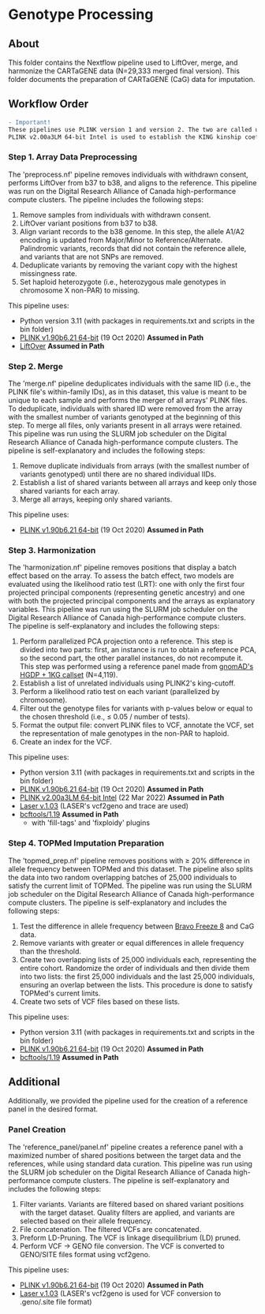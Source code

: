 # Genotype Processing 

## About

This folder contains the Nextflow pipeline used to LiftOver, merge, and harmonize the CARTaGENE data (N=29,333 merged final version). This folder documents the preparation of CARTaGENE (CaG) data for imputation.

## Workflow Order

```diff
- Important!
These pipelines use PLINK version 1 and version 2. The two are called using the 'plink' and 'plink2' commands respectively. Importantly, they are not interchangeable.
PLINK v2.00a3LM 64-bit Intel is used to establish the KING kinship coefficient for kinship cutoff in the 'harmonization.nf' pipeline. Otherwise, PLINK v1.90b6.21 64-bit is used.
```

### Step 1. Array Data Preprocessing

The 'preprocess.nf' pipeline removes individuals with withdrawn consent, performs LiftOver from b37 to b38, and aligns to the reference. This pipeline was run on the Digital Research Alliance of Canada high-performance compute clusters. The pipeline includes the following steps:

1. Remove samples from individuals with withdrawn consent.
2. LiftOver variant positions from b37 to b38.
3. Align variant records to the b38 genome. In this step, the allele A1/A2 encoding is updated from Major/Minor to Reference/Alternate. Palindromic variants, records that did not contain the reference allele, and variants that are not SNPs are removed.
4. Deduplicate variants by removing the variant copy with the highest missingness rate.
5. Set haploid heterozygote (i.e., heterozygous male genotypes in chromosome X non-PAR) to missing.

This pipeline uses:

- Python version 3.11 (with packages in requirements.txt and scripts in the bin folder)
- [PLINK v1.90b6.21 64-bit](https://www.cog-genomics.org/plink/) (19 Oct 2020) **Assumed in Path**
- [LiftOver](https://genome-store.ucsc.edu/) **Assumed in Path**

### Step 2. Merge

The 'merge.nf' pipeline deduplicates individuals with the same IID (i.e., the PLINK file's within-family IDs), as in this dataset, this value is meant to be unique to each sample and performs the merger of all arrays' PLINK files. To deduplicate, individuals with shared IID were removed from the array with the smallest number of variants genotyped at the beginning of this step. To merge all files, only variants present in all arrays were retained. This pipeline was run using the SLURM job scheduler on the Digital Research Alliance of Canada high-performance compute clusters. The pipeline is self-explanatory and includes the following steps:

1. Remove duplicate individuals from arrays (with the smallest number of variants genotyped) until there are no shared individual IIDs.
2. Establish a list of shared variants between all arrays and keep only those shared variants for each array.
3. Merge all arrays, keeping only shared variants.

This pipeline uses:

- [PLINK v1.90b6.21 64-bit](https://www.cog-genomics.org/plink/) (19 Oct 2020) **Assumed in Path**

### Step 3. Harmonization

The 'harmonization.nf' pipeline removes positions that display a batch effect based on the array. To assess the batch effect, two models are evaluated using the likelihood ratio test (LRT): one with only the first four projected principal components (representing genetic ancestry) and one with both the projected principal components and the arrays as explanatory variables. This pipeline was run using the SLURM job scheduler on the Digital Research Alliance of Canada high-performance compute clusters. The pipeline is self-explanatory and includes the following steps:

1. Perform parallelized PCA projection onto a reference. This step is divided into two parts: first, an instance is run to obtain a reference PCA, so the second part, the other parallel instances, do not recompute it. This step was performed using a reference panel made from [gnomAD's HGDP + 1KG callset](https://gnomad.broadinstitute.org/downloads#v3-hgdp-1kg) (N=4,119).
2. Establish a list of unrelated individuals using PLINK2's king-cutoff.
3. Perform a likelihood ratio test on each variant (parallelized by chromosome).
4. Filter out the genotype files for variants with p-values below or equal to the chosen threshold (i.e., ≤ 0.05 / number of tests).
5. Format the output file: convert PLINK files to VCF, annotate the VCF, set the representation of male genotypes in the non-PAR to haploid.
6. Create an index for the VCF.

This pipeline uses:

- Python version 3.11 (with packages in requirements.txt and scripts in the bin folder)
- [PLINK v1.90b6.21 64-bit](https://www.cog-genomics.org/plink/) (19 Oct 2020) **Assumed in Path**
- [PLINK v2.00a3LM 64-bit Intel](https://www.cog-genomics.org/plink/2.0/) (22 Mar 2022) **Assumed in Path**
- [Laser v.1.03](https://csg.sph.umich.edu/chaolong/LASER/) (LASER's vcf2geno and trace are used)
- [bcftools/1.19](https://github.com/samtools/bcftools/releases/download/1.19/bcftools-1.19.tar.bz2) **Assumed in Path**
  - with 'fill-tags' and 'fixploidy' plugins

### Step 4. TOPMed Imputation Preparation

The 'topmed_prep.nf' pipeline removes positions with ≥ 20% difference in allele frequency between TOPMed and this dataset. The pipeline also splits the data into two random overlapping batches of 25,000 individuals to satisfy the current limit of TOPMed. The pipeline was run using the SLURM job scheduler on the Digital Research Alliance of Canada high-performance compute clusters. The pipeline is self-explanatory and includes the following steps:

1. Test the difference in allele frequency between [Bravo Freeze 8](https://topmed.nhlbi.nih.gov/topmed-whole-genome-sequencing-methods-freeze-8) and CaG data.
2. Remove variants with greater or equal differences in allele frequency than the threshold.
3. Create two overlapping lists of 25,000 individuals each, representing the entire cohort. Randomize the order of individuals and then divide them into two lists: the first 25,000 individuals and the last 25,000 individuals, ensuring an overlap between the lists. This procedure is done to satisfy TOPMed's current limits.
4. Create two sets of VCF files based on these lists.

This pipeline uses:

- Python version 3.11 (with packages in requirements.txt and scripts in the bin folder)
- [PLINK v1.90b6.21 64-bit](https://www.cog-genomics.org/plink/) (19 Oct 2020) **Assumed in Path**
- [bcftools/1.19](https://github.com/samtools/bcftools/releases/download/1.19/bcftools-1.19.tar.bz2) **Assumed in Path**

## Additional

Additionally, we provided the pipeline used for the creation of a reference panel in the desired format.

### Panel Creation

The 'reference_panel/panel.nf' pipeline creates a reference panel with a maximized number of shared positions between the target data and the references, while using standard data curation. This pipeline was run using the SLURM job scheduler on the Digital Research Alliance of Canada high-performance compute clusters. The pipeline is self-explanatory and includes the following steps:

1. Filter variants. Variants are filtered based on shared variant positions with the target dataset. Quality filters are applied, and variants are selected based on their allele frequency.
2. File concatenation. The filtered VCFs are concatenated.
3. Preform LD-Pruning. The VCF is linkage disequilibrium (LD) pruned.
4. Perform VCF -> GENO file conversion. The VCF is converted to GENO/SITE files format using vcf2geno.

This pipeline uses:

- [PLINK v1.90b6.21 64-bit](https://www.cog-genomics.org/plink/) (19 Oct 2020) **Assumed in Path**
- [Laser v.1.03](https://csg.sph.umich.edu/chaolong/LASER/) (LASER's vcf2geno is used for VCF conversion to .geno/.site file format)

